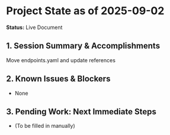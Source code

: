 # Project State as of 2025-09-02

**Status:** Live Document

## 1. Session Summary & Accomplishments
Move endpoints.yaml and update references

## 2. Known Issues & Blockers
- None

## 3. Pending Work: Next Immediate Steps
- (To be filled in manually)
